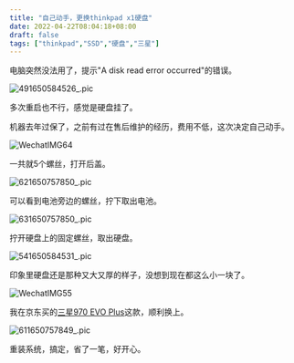 ```yaml
---
title: "自己动手，更换thinkpad x1硬盘"
date: 2022-04-22T08:04:18+08:00
draft: false
tags: ["thinkpad","SSD","硬盘","三星"]
---
```


电脑突然没法用了，提示"A disk read error occurred"的错误。

![491650584526_.pic](491650584526_.pic.jpg)

多次重启也不行，感觉是硬盘挂了。

机器去年过保了，之前有过在售后维护的经历，费用不低，这次决定自己动手。

![WechatIMG64](WechatIMG64.jpeg)

一共就5个螺丝，打开后盖。

![621650757850_.pic](621650757850_.pic.jpg)

可以看到电池旁边的螺丝，拧下取出电池。

![631650757850_.pic](631650757850_.pic.jpg)

拧开硬盘上的固定螺丝，取出硬盘。

![541650584531_.pic](541650584531_.pic.jpg)

印象里硬盘还是那种又大又厚的样子，没想到现在都这么小一块了。

![WechatIMG55](WechatIMG55.jpeg)

我在京东买的[三星970 EVO Plus](https://u.jd.com/Zdch2qO)这款，顺利换上。

![611650757849_.pic](611650757849_.pic.jpg)

重装系统，搞定，省了一笔，好开心。

